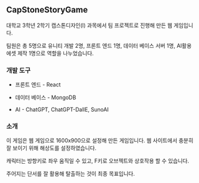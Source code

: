 ## CapStoneStoryGame

대학교 3학년 2학기 캡스톤디자인(I) 과목에서 팀 프로젝트로 진행해 만든 웹 게임입니다.

팀원은 총 5명으로 유니티 개발 2명, 프론트 엔드 1명, 데이터 베이스 서버 1명, AI활용 에셋 제작 1명으로 역할을 나누었습니다.

### 개발 도구

+ 프론트 엔드 - React

+ 데이터 베이스 - MongoDB

+ AI - ChatGPT, ChatGPT-DallE, SunoAI

### 소개
이 게임은 웹 게임으로 1600x900으로 설정해 만든 게임입니다. 웹 사이트에서 충분히 잘 보이기 위해 해상도를 설정하였습니다.

캐릭터는 방향키로 좌우 움직일 수 있고, F키로 오브젝트와 상호작용 할 수 있습니다.

주어지는 단서를 잘 활용해 탈출하는 것이 최종 목표입니다.
